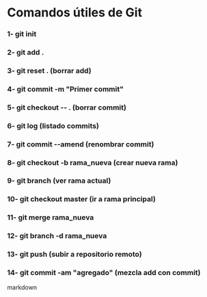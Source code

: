 # Comandos útiles de Git


### 1- git init

### 2- git add .

### 3- git reset . (borrar add)

### 4- git commit -m "Primer commit"

### 5- git checkout -- . (borrar commit)

### 6- git log (listado commits)

### 7- git commit --amend (renombrar commit)

### 8- git checkout -b rama_nueva (crear nueva rama)

### 9- git branch (ver rama actual)

### 10- git checkout master (ir a rama principal)

### 11- git merge rama_nueva

### 12- git branch -d rama_nueva

### 13- git push (subir a repositorio remoto)

### 14- git commit -am "agregado" (mezcla add con commit)


markdown

